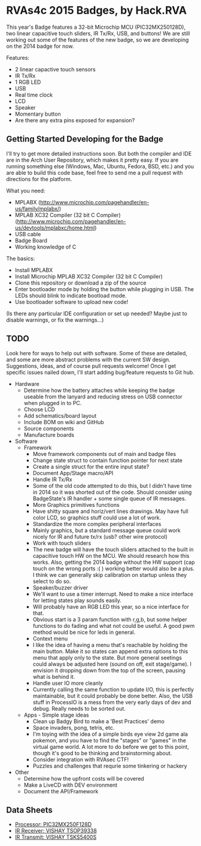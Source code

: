 RVAs4c 2015 Badges, by Hack.RVA
====================
This year's Badge features a 32-bit Microchip MCU (PIC32MX250128D), two linear capacitive touch sliders, IR Tx/Rx, USB, and buttons! We are still working out some of the features of the new badge, so we are developing on the 2014 badge for now. 

Features:
* 2 linear capactive touch sensors
* IR Tx/Rx
* 1 RGB LED
* USB
* Real time clock
* LCD
* Speaker
* Momentary button
* Are there any extra pins exposed for expansion?

Getting Started Developing for the Badge
---

I'll try to get more detailed instructions soon. But both the compiler and IDE are in the Arch User Repository, which makes it pretty easy. If you are running something else (Windows, Mac, Ubuntu, Fedora, BSD, etc.) and you are able to build this code base, feel free to send me a pull request with directions for the platform.

What you need: 
* MPLABX (http://www.microchip.com/pagehandler/en-us/family/mplabx/)
* MPLAB XC32 Compiler (32 bit C Compiler) (http://www.microchip.com/pagehandler/en-us/devtools/mplabxc/home.html)
* USB cable
* Badge Board
* Working knowledge of C

The basics: 

* Install MPLABX
* Install Microchip MPLAB XC32 Compiler (32 bit C Compiler)
* Clone this repository or download a zip of the source
* Enter bootloader mode by holding the button while plugging in USB.  The LEDs should blink to indicate bootload mode.
* Use bootloader software to upload new code!

(Is there any particular IDE configuration or set up needed?  Maybe just to disable warnings, or fix the warnings...)

TODO
---
Look here for ways to help out with software. Some of these are detailed, and some are more abstract problems with the current SW design. Suggestions, ideas, and of course pull requests welcome! Once I get specific issues nailed down, I'll start adding bug/feature requests to Git hub.

* Hardware
	* Determine how the battery attaches while keeping the badge useable from the lanyard and reducing stress on USB connector when plugged in to PC.
	* Choose LCD
	* Add schematics/board layout
	* Include BOM on wiki and GitHub
	* Source components
	* Manufacture boards
* Software
	* Framework
		* Move framework components out of main and badge files
		* Change state struct to contain function pointer for next state
		* Create a single struct for the entire input state?
		* Document App/Stage macro/API
		* Handle IR Tx/Rx
		* Some of the old code attempted to do this, but I didn't have time in 2014 so it was shorted out of the code. Should consider using BadgeState's IR handler + some single queue of IR messages.
		* More Graphics primitives functions
		* Have shitty square and horiz/vert lines drawings. May have full color LCD, so graphics stuff could use a lot of work.
		* Standardize the more complex peripheral interfaces
		* Mainly graphics, but a standard message queue could work nicely for IR and future tx/rx (usb? other wire protocol)
		* Work with touch sliders
		* The new badge will have the touch sliders attached to the built in capacitive touch HW on the MCU. We should research how this works. Also, getting the 2014 badge without the HW support (cap touch on the wrong ports :( ) working better would also be a plus. I think we can generally skip calibration on startup unless they select to do so.
		* Speaker/buzzer driver
		* We'll want to use a timer interrupt. Need to make a nice interface for letting states play sounds easily.
		* Will probably have an RGB LED this year, so a nice interface for that. 
		* Obvious start is a 3 param function with r,g,b, but some helper functions to do fading and what not could be useful. A good pwm method would be nice for leds in general.
		* Context menu
		* I like the idea of having a menu that's reachable by holding the main button. Make it so states can append extra options to this menu that apply only to the state. But more general seetings could always be adjusted here (sound on off, exit stage/game). I envision it dropping down from the top of the screen, pausing what is behind it.
		* Handle user IO more cleanly
		* Currently calling the same function to update I/O, this is perfectly maintainable, but it could probably be done better. Also, the USB stuff in ProcessIO is a mess from the very early days of dev and debug. Really needs to be sorted out.
	* Apps - Simple stage ideas
		* Clean up Badgy Bird to make a 'Best Practices' demo
		* Space invaders, pong, tetris, etc.
		* I'm toying with the idea of a simple birds eye view 2d game ala pokemon, and you have to find the "stages" or "games" in the virtual game world. A lot more to do before we get to this point, though it's good to be thinking and brainstorming about.
		* Consider integration with RVAsec CTF!
		* Puzzles and challenges that requrie some tinkering or hackery	
* Other
	* Determine how the upfront costs will be covered
	* Make a LiveCD with DEV environment
	* Document the API/Framework
	
	
Data Sheets
---
* [Processor: PIC32MX250F128D](http://ww1.microchip.com/downloads/en/DeviceDoc/60001168F.pdf)
* [IR Receiver: VISHAY TSOP39338](http://www.vishay.com/docs/81743/tsop381.pdf)
* [IR Transmit: VISHAY TSKS5400S](http://www.vishay.com/docs/81074/tsks540.pdf)


